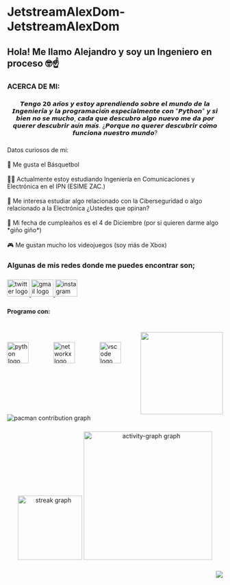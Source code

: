 # JetstreamAlexDom-JetstreamAlexDom
<h2 align="left">Hola! Me llamo Alejandro y soy un Ingeniero en proceso 🤓☝️</h2>

###

<h3 align="left">ACERCA DE MI:</h3>

###

<p align="center">𝙏𝙚𝙣𝙜𝙤 𝟮𝟬 𝙖𝙣̃𝙤𝙨 𝙮 𝙚𝙨𝙩𝙤𝙮 𝙖𝙥𝙧𝙚𝙣𝙙𝙞𝙚𝙣𝙙𝙤 𝙨𝙤𝙗𝙧𝙚 𝙚𝙡 𝙢𝙪𝙣𝙙𝙤 𝙙𝙚 𝙡𝙖 𝙄𝙣𝙜𝙚𝙣𝙞𝙚𝙧𝙞́𝙖 𝙮 𝙡𝙖 𝙥𝙧𝙤𝙜𝙧𝙖𝙢𝙖𝙘𝙞𝙤́𝙣 𝙚𝙨𝙥𝙚𝙘𝙞𝙖𝙡𝙢𝙚𝙣𝙩𝙚 𝙘𝙤𝙣 "𝙋𝙮𝙩𝙝𝙤𝙣" 𝙮 𝙨𝙞 𝙗𝙞𝙚𝙣 𝙣𝙤 𝙨𝙚 𝙢𝙪𝙘𝙝𝙤, 𝙘𝙖𝙙𝙖 𝙦𝙪𝙚 𝙙𝙚𝙨𝙘𝙪𝙗𝙧𝙤 𝙖𝙡𝙜𝙤 𝙣𝙪𝙚𝙫𝙤 𝙢𝙚 𝙙𝙖 𝙥𝙤𝙧 𝙦𝙪𝙚𝙧𝙚𝙧 𝙙𝙚𝙨𝙘𝙪𝙗𝙧𝙞𝙧 𝙖𝙪́𝙣 𝙢𝙖́𝙨. ¿𝙋𝙤𝙧𝙦𝙪𝙚 𝙣𝙤 𝙦𝙪𝙚𝙧𝙚𝙧 𝙙𝙚𝙨𝙘𝙪𝙗𝙧𝙞𝙧 𝙘𝙤́𝙢𝙤 𝙛𝙪𝙣𝙘𝙞𝙤𝙣𝙖 𝙣𝙪𝙚𝙨𝙩𝙧𝙤 𝙢𝙪𝙣𝙙𝙤?</p>

###

<p align="left">Datos curiosos de mi: <br><br>🏀 Me gusta el Básquetbol<br><br>🧑‍💻 Actualmente estoy estudiando Ingeniería en Comunicaciones y Electrónica en el IPN (ESIME ZAC.)<br> <br>👾 Me interesa estudiar algo relacionado con la Ciberseguridad o algo relacionado a la Electrónica ¿Ustedes que opinan?  <br><br>📅 Mi fecha de cumpleaños es el 4 de Diciembre  (por si quieren darme algo *giño giño*)<br><br>🎮 Me gustan mucho los videojuegos (soy más de Xbox)</p>

###

<h3 align="left">Algunas de mis redes donde me puedes encontrar son;</h3>

###

<div align="left">
  <a href="https://x.com/AleVentress?t=R4-6iMTebDuye7KoA4SL1w&s=09" target="_blank">
    <img src="https://raw.githubusercontent.com/maurodesouza/profile-readme-generator/master/src/assets/icons/social/twitter/default.svg" width="52" height="40" alt="twitter logo"  />
  </a>
  <a href="jetstreamalex19@gmail.com" target="_blank">
    <img src="https://raw.githubusercontent.com/maurodesouza/profile-readme-generator/master/src/assets/icons/social/gmail/default.svg" width="52" height="40" alt="gmail logo"  />
  </a>
  <a href="https://www.instagram.com/alejandro.ventress?igsh=ZHI2cWU3dWtlMTM3" target="_blank">
    <img src="https://raw.githubusercontent.com/maurodesouza/profile-readme-generator/master/src/assets/icons/social/instagram/default.svg" width="52" height="40" alt="instagram logo"  />
  </a>
</div>

###

<h4 align="left">Programo con:</h4>

###

<br clear="both">

<img align="right" height="192" src="https://1.bp.blogspot.com/-6AYOlKIRAns/WYiZ8lGfICI/AAAAAAAABTk/c6fzq1mX274z6P6eqE8oYipgTSllHeJ4ACLcBGAs/s1600/programando.gif"  />

###

<div align="left">
  <img src="https://cdn.jsdelivr.net/gh/devicons/devicon/icons/python/python-original-wordmark.svg" height="50" alt="python logo"  />
  <img width="50" />
  <img src="https://cdn.jsdelivr.net/gh/devicons/devicon/icons/networkx/networkx-original.svg" height="50" alt="networkx logo"  />
  <img width="50" />
  <img src="https://skillicons.dev/icons?i=vscode" height="50" alt="vscode logo"  />
</div>

###

<br clear="both">

<picture>
  <source media="(prefers-color-scheme: dark)" srcset="https://raw.githubusercontent.com/JetstreamAlexDom/JetstreamAlexDom/output/pacman-contribution-graph-dark.svg">
  <source media="(prefers-color-scheme: light)" srcset="https://raw.githubusercontent.com/JetstreamAlexDom/JetstreamAlexDom/output/pacman-contribution-graph.svg">
  <img alt="pacman contribution graph" src="https://raw.githubusercontent.com/JetstreamAlexDom/JetstreamAlexDom/output/pacman-contribution-graph.svg">
</picture>

###

<div align="center">
  <img src="https://streak-stats.demolab.com?user=JetstreamAlexDom&locale=en&mode=daily&theme=dracula&hide_border=false&border_radius=5&order=3" height="150" alt="streak graph"  />
  <img src="https://github-readme-activity-graph.vercel.app/graph?username=JetstreamAlexDom&radius=16&theme=react&area=true&order=5" height="300" alt="activity-graph graph"  />
</div>

###

<img align="right" src="https://profile-counter.glitch.me/JetstreamAlexDom/count.svg?"  />

###
